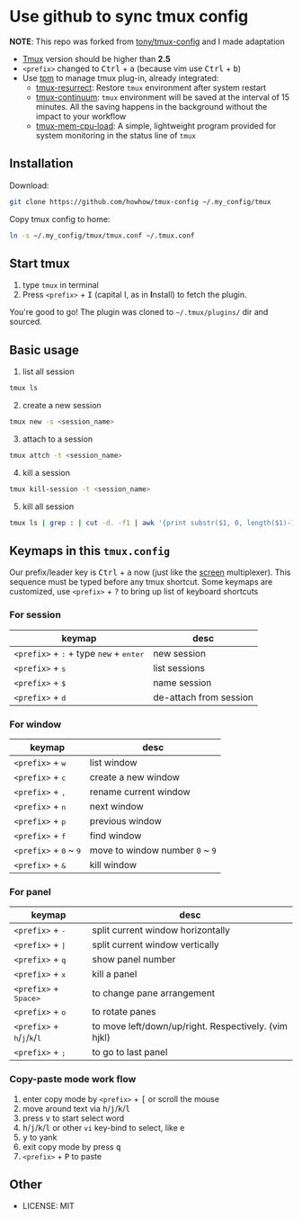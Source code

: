 
# Use github to sync tmux config
**NOTE**: This repo was forked from [tony/tmux-config](https://github.com/tony/tmux-config) and I made adaptation
- [Tmux](https://github.com/tmux/tmux) version should be higher than **2.5**
- `<prefix>` changed to <kbd>Ctrl</kbd> + <kbd>a</kbd> (because vim use <kbd>Ctrl</kbd> + <kbd>b</kbd>)
- Use [tpm](https://github.com/tmux-plugins/tpm) to manage tmux plug-in, already integrated:
  - [tmux-resurrect](https://github.com/tmux-plugins/tmux-resurrect): 
  Restore `tmux` environment after system restart
  - [tmux-continuum](https://github.com/tmux-plugins/tmux-continuum): 
  `tmux` environment will be saved at the interval of 15 minutes. All the saving happens in the background without the impact to your workflow
  - [tmux-mem-cpu-load](https://github.com/thewtex/tmux-mem-cpu-load): 
  A simple, lightweight program provided for system monitoring in the status line of `tmux`

## Installation
Download:
```bash
git clone https://github.com/howhow/tmux-config ~/.my_config/tmux
```

Copy tmux config to home:
```bash
ln -s ~/.my_config/tmux/tmux.conf ~/.tmux.conf
```

## Start tmux
1. type `tmux` in terminal
2. Press `<prefix>` + <kbd>I</kbd> (capital I, as in **I**nstall) to fetch the plugin.

You're good to go! The plugin was cloned to `~/.tmux/plugins/` dir and sourced.

## Basic usage
1. list all session
```bash
tmux ls
```
2. create a new session
```bash
tmux new -s <session_name>
```
3. attach to a session
```bash
tmux attch -t <session_name>
```
4. kill a session
```bash
tmux kill-session -t <session_name>
```
5. kill all session
```bash
tmux ls | grep : | cut -d. -f1 | awk '{print substr($1, 0, length($1)-1)}' | xargs kill
```

## Keymaps in this `tmux.config`
Our prefix/leader key is <kbd>Ctrl</kbd> + <kbd>a</kbd> now (just like the [screen](https://www.gnu.org/software/screen/) multiplexer). This sequence must be typed before any tmux shortcut. Some keymaps are customized, use `<prefix>` + <kbd>?</kbd> to bring up list of keyboard shortcuts

### For session
| keymap | desc |
|--------|------|
| `<prefix>` + <kbd>:</kbd>  + type `new` + <kbd>enter</kbd> | new session |
| `<prefix>` + <kbd>s</kbd> | list sessions |
| `<prefix>` + <kbd>$</kbd> | name session |
| `<prefix>` + <kbd>d</kbd> | de-attach from session |

### For window
| keymap | desc |
|--------|------|
| `<prefix>` + <kbd>w</kbd> | list window |
| `<prefix>` + <kbd>c</kbd> | create a new window |
| `<prefix>` + <kbd>,</kbd> | rename current window |
| `<prefix>` + <kbd>n</kbd> | next window |
| `<prefix>` + <kbd>p</kbd> | previous window |
| `<prefix>` + <kbd>f</kbd> | find window |
| `<prefix>` + <kbd>0</kbd> ~ <kbd>9</kbd> | move to window number `0` ~ `9` |
| `<prefix>` + <kbd>&</kbd> | kill window |

### For panel
| keymap | desc |
|--------|------|
| `<prefix>` + <kbd>-</kbd> | split current window horizontally |
| `<prefix>` + <kbd>\|</kbd> | split current window vertically |
| `<prefix>` + <kbd>q</kbd> | show panel number |
| `<prefix>` + <kbd>x</kbd> | kill a panel |
| `<prefix>` + <kbd>Space></kbd> | to change pane arrangement |
| `<prefix>` + <kbd>o</kbd> | to rotate panes |
| `<prefix>` + <kbd>h</kbd>/<kbd>j</kbd>/<kbd>k</kbd>/<kbd>l</kbd>  | to move left/down/up/right. Respectively. (vim hjkl)
| `<prefix>` + <kbd>;</kbd> | to go to last panel |

### Copy-paste mode work flow
1. enter copy mode by `<prefix>` + <kbd>[</kbd> or scroll the mouse
2. move around text via <kbd>h</kbd>/<kbd>j</kbd>/<kbd>k</kbd>/<kbd>l</kbd>
3. press <kbd>v</kbd> to start select word
4. <kbd>h</kbd>/<kbd>j</kbd>/<kbd>k</kbd>/<kbd>l</kbd> or other `vi` key-bind to select, like <kbd>e</kbd>
5. <kbd>y</kbd> to yank
6. exit copy mode by press <kbd>q</kbd>
7. `<prefix>` + <kbd>P</kbd> to paste

## Other
* LICENSE: MIT
